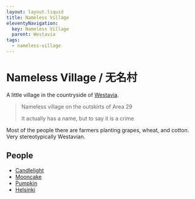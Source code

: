 ```yaml
---
layout: layout.liquid
title: Nameless Village
eleventyNavigation:
  key: Nameless Village
  parent: Westavia
tags:
  - nameless-village
---
```


# Nameless Village / 无名村

A little village in the countryside of [Westavia](/world/westavia/).

> Nameless village on the outskirts of Area 29
>
> It actually has a name, but to say it is a crime

Most of the people there are farmers planting grapes, wheat, and cotton. Very stereotypically Westavian.

## People

- [Candlelight](/characters/candlelight/)
- [Mooncake](/characters/mooncake/)
- [Pumpkin](/characters/pumpkin/)
- [Helsinki](/characters/helsinki/)
